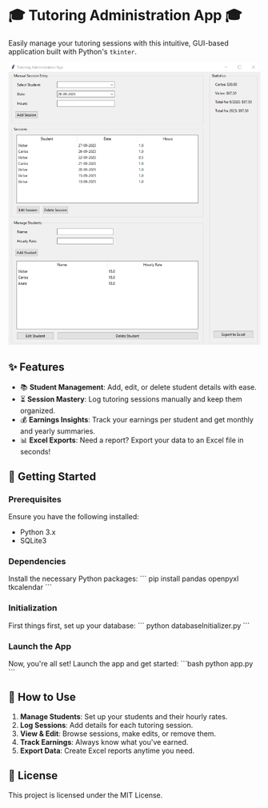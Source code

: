# 🎓 **Tutoring Administration App** 🎓

Easily manage your tutoring sessions with this intuitive, GUI-based application built with Python's `tkinter`.

![Tutoring App Screenshot](Screenshot.png)

## ✨ **Features** 
- 📚 **Student Management**: Add, edit, or delete student details with ease.
- ⏳ **Session Mastery**: Log tutoring sessions manually and keep them organized.
- 💰 **Earnings Insights**: Track your earnings per student and get monthly and yearly summaries.
- 📊 **Excel Exports**: Need a report? Export your data to an Excel file in seconds!

## 🚀 **Getting Started**

### **Prerequisites**
Ensure you have the following installed:
- Python 3.x
- SQLite3

### **Dependencies**
Install the necessary Python packages:
\```
pip install pandas openpyxl tkcalendar
\```

### **Initialization**
First things first, set up your database:
\```
python databaseInitializer.py
\```

### **Launch the App**
Now, you're all set! Launch the app and get started:
\```bash
python app.py
\```

## 📘 **How to Use**

1. **Manage Students**: Set up your students and their hourly rates.
2. **Log Sessions**: Add details for each tutoring session.
3. **View & Edit**: Browse sessions, make edits, or remove them.
4. **Track Earnings**: Always know what you've earned.
5. **Export Data**: Create Excel reports anytime you need.

## 📜 **License**
This project is licensed under the MIT License.

